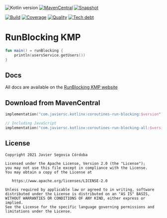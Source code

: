![Kotlin version](https://img.shields.io/badge/kotlin-1.7.10-blueviolet?logo=kotlin&logoColor=white)
[![MavenCentral](https://img.shields.io/maven-central/v/com.javiersc.kotlinx/run-blocking-core?label=MavenCentral)](https://repo1.maven.org/maven2/com/javiersc/kotlinx/run-blocking-core/)
[![Snapshot](https://img.shields.io/nexus/s/com.javiersc.kotlinx/run-blocking-core?server=https%3A%2F%2Foss.sonatype.org%2F&label=Snapshot)](https://oss.sonatype.org/content/repositories/snapshots/com/javiersc/kotlinx/run-blocking-core/)

[![Build](https://img.shields.io/github/workflow/status/JavierSegoviaCordoba/run-blocking-kmp/build-kotlin?label=Build&logo=GitHub)](https://github.com/JavierSegoviaCordoba/run-blocking-kmp/tree/main)
[![Coverage](https://img.shields.io/sonar/coverage/com.javiersc.kotlinx:run-blocking-kmp?label=Coverage&logo=SonarCloud&logoColor=white&server=https%3A%2F%2Fsonarcloud.io)](https://sonarcloud.io/dashboard?id=com.javiersc.kotlinx:run-blocking-kmp)
[![Quality](https://img.shields.io/sonar/quality_gate/com.javiersc.kotlinx:run-blocking-kmp?label=Quality&logo=SonarCloud&logoColor=white&server=https%3A%2F%2Fsonarcloud.io)](https://sonarcloud.io/dashboard?id=com.javiersc.kotlinx:run-blocking-kmp)
[![Tech debt](https://img.shields.io/sonar/tech_debt/com.javiersc.kotlinx:run-blocking-kmp?label=Tech%20debt&logo=SonarCloud&logoColor=white&server=https%3A%2F%2Fsonarcloud.io)](https://sonarcloud.io/dashboard?id=com.javiersc.kotlinx:run-blocking-kmp)

# RunBlocking KMP

```kotlin
fun main() = runBlocking {
    println(usersService.getUsers())
}
```

## Docs

All docs are available on the [RunBlocking KMP website](https://run-blocking-kmp.javiersc.com)

## Download from MavenCentral

```kotlin
implementation("com.javiersc.kotlinx:coroutines-run-blocking:$version")

// Including JavaScript
implementation("com.javiersc.kotlinx:coroutines-run-blocking-all:$version")
```

## License

```
Copyright 2021 Javier Segovia Córdoba

Licensed under the Apache License, Version 2.0 (the "License");
you may not use this file except in compliance with the License.
You may obtain a copy of the License at

   https://www.apache.org/licenses/LICENSE-2.0

Unless required by applicable law or agreed to in writing, software
distributed under the License is distributed on an "AS IS" BASIS,
WITHOUT WARRANTIES OR CONDITIONS OF ANY KIND, either express or implied.
See the License for the specific language governing permissions and
limitations under the License.
```
